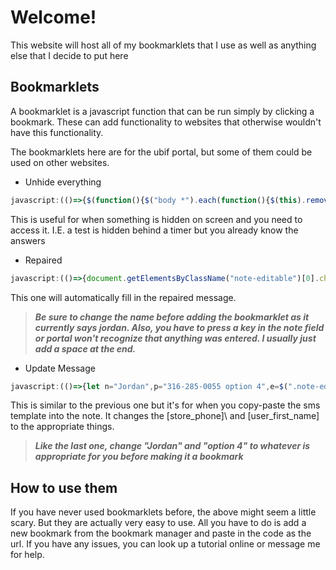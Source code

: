 # Welcome!

This website will host all of my bookmarklets that I use as well as anything else that I decide to put here

  
## Bookmarklets

A bookmarklet is a javascript function that can be run simply by clicking a bookmark. These can add functionality to websites that otherwise wouldn't have this functionality.

The bookmarklets here are for the ubif portal, but some of them could be used on other websites.

- Unhide everything

```javascript 
javascript:(()=>{$(function(){$("body *").each(function(){$(this).removeAttr("style"),$(this).removeClass("hidden")})})})()
```
This is useful for when something is hidden on screen and you need to access it. I.E. a test is hidden behind a timer but you already know the answers
    
- Repaired

```javascript 
javascript:(()=>{document.getElementsByClassName("note-editable")[0].children[0].innerText="Hi this is Jordan with uBreakiFix. Your repair is complete, our final quality approval has been completed, and your device is now ready for pickup! When you come in make sure and ask your tech about our Home+ Protection Program, exclusive to our ubreakifix customers."})()
```

This one will automatically fill in the repaired message.

> ***Be sure to change the name before adding the bookmarklet as it currently says jordan. Also, you have to press a key in the note field or portal won't recognize that anything was entered. I usually just add a space at the end.***

- Update Message

```javascript
javascript:(()=>{let n="Jordan",p="316-285-0055 option 4",e=$(".note-editable")[0].children[0];e.innerText=e.innerText.replace(/\[user_first_name\]/g,n).replace(/\[store_phone\]/g,p)})()
```

This is similar to the previous one but it's for when you copy-paste the sms template into the note. It changes the \[store_phone]\ and \[user_first_name\] to the appropriate things.

> ***Like the last one, change "Jordan" and "option 4" to whatever is appropriate for you before making it a bookmark***

## How to use them

If you have never used bookmarklets before, the above might seem a little scary. But they are actually very easy to use. All you have to do is add a new bookmark from the bookmark manager and paste in the code as the url. If you have any issues, you can look up a tutorial online or message me for help.
